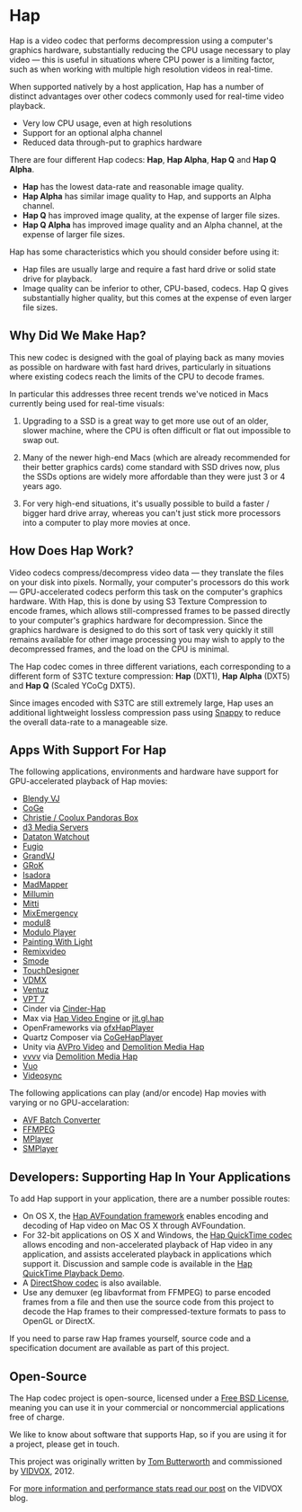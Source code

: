 Hap
====

Hap is a video codec that performs decompression using a computer's graphics hardware, substantially reducing the CPU usage necessary to play video — this is useful in situations where CPU power is a limiting factor, such as when working with multiple high resolution videos in real-time.

When supported natively by a host application, Hap has a number of distinct advantages over other codecs commonly used for real-time video playback.

- Very low CPU usage, even at high resolutions
- Support for an optional alpha channel
- Reduced data through-put to graphics hardware

There are four different Hap codecs: **Hap**, **Hap Alpha**, **Hap Q** and **Hap Q Alpha**.

- **Hap** has the lowest data-rate and reasonable image quality.
- **Hap Alpha** has similar image quality to Hap, and supports an Alpha channel.
- **Hap Q** has improved image quality, at the expense of larger file sizes.
- **Hap Q Alpha** has improved image quality and an Alpha channel, at the expense of larger file sizes.

Hap has some characteristics which you should consider before using it:

- Hap files are usually large and require a fast hard drive or solid state drive for playback.
- Image quality can be inferior to other, CPU-based, codecs. Hap Q gives substantially higher quality, but this comes at the expense of even larger file sizes.

Why Did We Make Hap?
---

This new codec is designed with the goal of playing back as many movies as possible on hardware with fast hard drives, particularly in situations where existing codecs reach the limits of the CPU to decode frames.

In particular this addresses three recent trends we've noticed in Macs currently being used for real-time visuals:

1. Upgrading to a SSD is a great way to get more use out of an older, slower machine, where the CPU is often difficult or flat out impossible to swap out.

2. Many of the newer high-end Macs (which are already recommended for their better graphics cards) come standard with SSD drives now, plus the SSDs options are widely more affordable than they were just 3 or 4 years ago.

3. For very high-end situations, it's usually possible to build a faster / bigger hard drive array, whereas you can't just stick more processors into a computer to play more movies at once.

How Does Hap Work?
----

Video codecs compress/decompress video data — they translate the files on your disk into pixels. Normally, your computer's processors do this work — GPU-accelerated codecs perform this task on the computer's graphics hardware. With Hap, this is done by using S3 Texture Compression to encode frames, which allows still-compressed frames to be passed directly to your computer's graphics hardware for decompression. Since the graphics hardware is designed to do this sort of task very quickly it still remains available for other image processing you may wish to apply to the decompressed frames, and the load on the CPU is minimal.

The Hap codec comes in three different variations, each corresponding to a different form of S3TC texture compression: 
**Hap** (DXT1), **Hap Alpha** (DXT5) and **Hap Q** (Scaled YCoCg DXT5).

Since images encoded with S3TC are still extremely large, Hap uses an additional lightweight lossless compression pass using [Snappy](http://code.google.com/p/snappy/) to reduce the overall data-rate to a manageable size.

Apps With Support For Hap
----

The following applications, environments and hardware have support for GPU-accelerated playback of Hap movies:

- [Blendy VJ](http://www.blendyvj.com/)
- [CoGe](http://cogevj.hu)
- [Christie / Coolux Pandoras Box](http://http://www.coolux.de)
- [d3 Media Servers](http://www.d3technologies.com/)
- [Dataton Watchout](http://www.dataton.com/watchout)
- [Fugio](http://www.bigfug.com/software/fugio/)
- [GrandVJ](http://vj-dj.arkaos.net/grandvj/about)
- [GRoK](http://techlife.sg/GRoK/)
- [Isadora](http://troikatronix.com)
- [MadMapper](http://www.madmapper.com/)
- [Millumin](http://www.millumin.com)
- [Mitti](http://imimot.com/mitti/)
- [MixEmergency](http://www.inklen.com/mixemergency/)
- [modul8](http://www.garagecube.com/)
- [Modulo Player](http://modulo-pi.com/en/)
- [Painting With Light](http://www.bigfug.com/software/painting-with-light/)
- [Remixvideo](http://mixvibes.com/remixvideo)
- [Smode](http://smode.fr)
- [TouchDesigner](http://www.derivative.ca)
- [VDMX](http://www.vidvox.net)
- [Ventuz](http://www.ventuz.com)
- [VPT 7](http://hcgilje.wordpress.com/vpt/)
- Cinder via [Cinder-Hap](http://github.com/rsodre/Cinder-Hap)
- Max via [Hap Video Engine](https://cycling74.com/forums/topic/announcing-hap-video-engine/) or [jit.gl.hap](http://cycling74.com/toolbox/jit-gl-hap/)
- OpenFrameworks via [ofxHapPlayer](http://github.com/bangnoise/ofxHapPlayer)
- Quartz Composer via [CoGeHapPlayer](https://github.com/lov/CoGeHapPlayer)
- Unity via [AVPro Video](https://www.assetstore.unity3d.com/en/#!/content/56355) and [Demolition Media Hap](https://www.assetstore.unity3d.com/en/#!/content/78908)
- [vvvv](https://vvvv.org/) via [Demolition Media Hap](https://vvvv.org/contribution/demolition-media-hap-player)
- [Vuo](http://vuo.org/)
- [Videosync](http://videosync.info/)


The following applications can play (and/or encode) Hap movies with varying or no GPU-accelaration:

- [AVF Batch Converter](https://github.com/Vidvox/hap-in-avfoundation/releases)
- [FFMPEG](https://ffmpeg.org)
- [MPlayer](http://www.mplayerhq.hu)
- [SMPlayer](http://smplayer.sourceforge.net/)

Developers: Supporting Hap In Your Applications
----

To add Hap support in your application, there are a number possible routes:

- On OS X, the [Hap AVFoundation framework](http://github.com/Vidvox/hap-in-avfoundation) enables encoding and decoding of Hap video on Mac OS X through AVFoundation.
- For 32-bit applications on OS X and Windows, the [Hap QuickTime codec](http://github.com/vidvox/hap-qt-codec/) allows encoding and non-accelerated playback of Hap video in any application, and assists accelerated playback in applications which support it. Discussion and sample code is available in the [Hap QuickTime Playback Demo](https://github.com/vidvox/hap-quicktime-playback-demo).
- A [DirectShow codec](http://www.renderheads.com/portfolio/HapDirectShow/) is also available.
- Use any demuxer (eg libavformat from FFMPEG) to parse encoded frames from a file and then use the source code from this project to decode the Hap frames to their compressed-texture formats to pass to OpenGL or DirectX.

If you need to parse raw Hap frames yourself, source code and a specification document are available as part of this project.

Open-Source
----

The Hap codec project is open-source, licensed under a [Free BSD License](https://github.com/vidvox/hap/blob/master/LICENSE), meaning you can use it in your commercial or noncommercial applications free of charge.

We like to know about software that supports Hap, so if you are using it for a project, please get in touch.

This project was originally written by [Tom Butterworth](http://kriss.cx/tom/) and commissioned by [VIDVOX](http://www.vidvox.net), 2012.

For [more information and performance stats read our post](http://vdmx.vidvox.net/blog/hap) on the VIDVOX blog.
